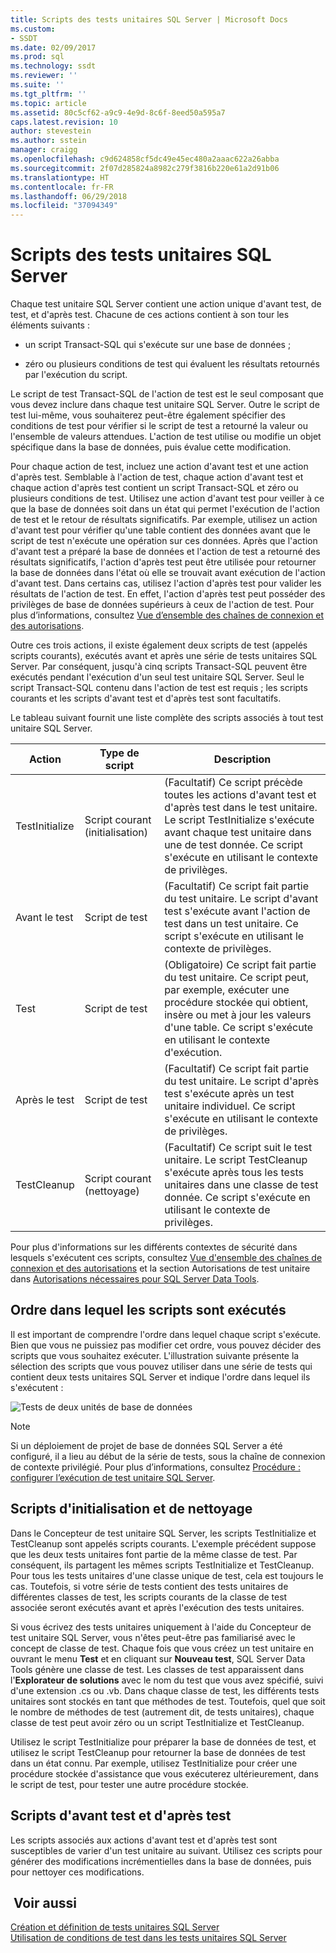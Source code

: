 ```yaml
---
title: Scripts des tests unitaires SQL Server | Microsoft Docs
ms.custom:
- SSDT
ms.date: 02/09/2017
ms.prod: sql
ms.technology: ssdt
ms.reviewer: ''
ms.suite: ''
ms.tgt_pltfrm: ''
ms.topic: article
ms.assetid: 80c5cf62-a9c9-4e9d-8c6f-8eed50a595a7
caps.latest.revision: 10
author: stevestein
ms.author: sstein
manager: craigg
ms.openlocfilehash: c9d624858cf5dc49e45ec480a2aaac622a26abba
ms.sourcegitcommit: 2f07d285824a8982c279f3816b220e61a2d91b06
ms.translationtype: HT
ms.contentlocale: fr-FR
ms.lasthandoff: 06/29/2018
ms.locfileid: "37094349"
---
```

# <a name="scripts-in-sql-server-unit-tests"></a>Scripts des tests unitaires SQL Server
Chaque test unitaire SQL Server contient une action unique d'avant test, de test, et d'après test. Chacune de ces actions contient à son tour les éléments suivants :  
  
-   un script Transact\-SQL qui s'exécute sur une base de données ;  
  
-   zéro ou plusieurs conditions de test qui évaluent les résultats retournés par l'exécution du script.  
  
Le script de test Transact\-SQL de l'action de test est le seul composant que vous devez inclure dans chaque test unitaire SQL Server. Outre le script de test lui-même, vous souhaiterez peut-être également spécifier des conditions de test pour vérifier si le script de test a retourné la valeur ou l'ensemble de valeurs attendues. L'action de test utilise ou modifie un objet spécifique dans la base de données, puis évalue cette modification.  
  
Pour chaque action de test, incluez une action d'avant test et une action d'après test. Semblable à l'action de test, chaque action d'avant test et chaque action d'après test contient un script Transact\-SQL et zéro ou plusieurs conditions de test. Utilisez une action d'avant test pour veiller à ce que la base de données soit dans un état qui permet l'exécution de l'action de test et le retour de résultats significatifs. Par exemple, utilisez un action d'avant test pour vérifier qu'une table contient des données avant que le script de test n'exécute une opération sur ces données. Après que l'action d'avant test a préparé la base de données et l'action de test a retourné des résultats significatifs, l'action d'après test peut être utilisée pour retourner la base de données dans l'état où elle se trouvait avant exécution de l'action d'avant test. Dans certains cas, utilisez l'action d'après test pour valider les résultats de l'action de test. En effet, l'action d'après test peut posséder des privilèges de base de données supérieurs à ceux de l'action de test. Pour plus d’informations, consultez [Vue d’ensemble des chaînes de connexion et des autorisations](../ssdt/overview-of-connection-strings-and-permissions.md).  
  
Outre ces trois actions, il existe également deux scripts de test (appelés scripts courants), exécutés avant et après une série de tests unitaires SQL Server. Par conséquent, jusqu'à cinq scripts Transact\-SQL peuvent être exécutés pendant l'exécution d'un seul test unitaire SQL Server. Seul le script Transact\-SQL contenu dans l'action de test est requis ; les scripts courants et les scripts d'avant test et d'après test sont facultatifs.  
  
Le tableau suivant fournit une liste complète des scripts associés à tout test unitaire SQL Server.  
  
|**Action**|**Type de script**|**Description**|  
|--------------|-------------------|-------------------|  
|TestInitialize|Script courant (initialisation)|(Facultatif) Ce script précède toutes les actions d'avant test et d'après test dans le test unitaire. Le script TestInitialize s'exécute avant chaque test unitaire dans une de test donnée. Ce script s'exécute en utilisant le contexte de privilèges.|  
|Avant le test|Script de test|(Facultatif) Ce script fait partie du test unitaire. Le script d'avant test s'exécute avant l'action de test dans un test unitaire. Ce script s'exécute en utilisant le contexte de privilèges.|  
|Test|Script de test|(Obligatoire) Ce script fait partie du test unitaire. Ce script peut, par exemple, exécuter une procédure stockée qui obtient, insère ou met à jour les valeurs d'une table. Ce script s'exécute en utilisant le contexte d'exécution.|  
|Après le test|Script de test|(Facultatif) Ce script fait partie du test unitaire. Le script d'après test s'exécute après un test unitaire individuel. Ce script s'exécute en utilisant le contexte de privilèges.|  
|TestCleanup|Script courant (nettoyage)|(Facultatif) Ce script suit le test unitaire. Le script TestCleanup s'exécute après tous les tests unitaires dans une classe de test donnée. Ce script s'exécute en utilisant le contexte de privilèges.|  
  
Pour plus d'informations sur les différents contextes de sécurité dans lesquels s'exécutent ces scripts, consultez [Vue d'ensemble des chaînes de connexion et des autorisations](../ssdt/overview-of-connection-strings-and-permissions.md) et la section Autorisations de test unitaire dans [Autorisations nécessaires pour SQL Server Data Tools](../ssdt/required-permissions-for-sql-server-data-tools.md).  
  
## <a name="order-in-which-scripts-are-run"></a>Ordre dans lequel les scripts sont exécutés  
Il est important de comprendre l'ordre dans lequel chaque script s'exécute. Bien que vous ne puissiez pas modifier cet ordre, vous pouvez décider des scripts que vous souhaitez exécuter. L'illustration suivante présente la sélection des scripts que vous pouvez utiliser dans une série de tests qui contient deux tests unitaires SQL Server et indique l'ordre dans lequel ils s'exécutent :  
  
![Tests de deux unités de base de données](../ssdt/media/twodatabaseunittests.png "Tests de deux unités de base de données")  
  
> [!NOTE]  
> Si un déploiement de projet de base de données SQL Server a été configuré, il a lieu au début de la série de tests, sous la chaîne de connexion de contexte privilégié. Pour plus d’informations, consultez [Procédure : configurer l’exécution de test unitaire SQL Server](../ssdt/how-to-configure-sql-server-unit-test-execution.md).  
  
## <a name="initialization-and-cleanup-scripts"></a>Scripts d'initialisation et de nettoyage  
Dans le Concepteur de test unitaire SQL Server, les scripts TestInitialize et TestCleanup sont appelés scripts courants. L'exemple précédent suppose que les deux tests unitaires font partie de la même classe de test. Par conséquent, ils partagent les mêmes scripts TestInitialize et TestCleanup. Pour tous les tests unitaires d'une classe unique de test, cela est toujours le cas. Toutefois, si votre série de tests contient des tests unitaires de différentes classes de test, les scripts courants de la classe de test associée seront exécutés avant et après l'exécution des tests unitaires.  
  
Si vous écrivez des tests unitaires uniquement à l'aide du Concepteur de test unitaire SQL Server, vous n'êtes peut-être pas familiarisé avec le concept de classe de test. Chaque fois que vous créez un test unitaire en ouvrant le menu **Test** et en cliquant sur **Nouveau test**, SQL Server Data Tools génère une classe de test. Les classes de test apparaissent dans l'**Explorateur de solutions** avec le nom du test que vous avez spécifié, suivi d'une extension .cs ou .vb. Dans chaque classe de test, les différents tests unitaires sont stockés en tant que méthodes de test. Toutefois, quel que soit le nombre de méthodes de test (autrement dit, de tests unitaires), chaque classe de test peut avoir zéro ou un script TestInitialize et TestCleanup.  
  
Utilisez le script TestInitialize pour préparer la base de données de test, et utilisez le script TestCleanup pour retourner la base de données de test dans un état connu. Par exemple, utilisez TestInitialize pour créer une procédure stockée d'assistance que vous exécuterez ultérieurement, dans le script de test, pour tester une autre procédure stockée.  
  
## <a name="pre-test-and-post-test-scripts"></a>Scripts d'avant test et d'après test  
Les scripts associés aux actions d'avant test et d'après test sont susceptibles de varier d'un test unitaire au suivant. Utilisez ces scripts pour générer des modifications incrémentielles dans la base de données, puis pour nettoyer ces modifications.  
  
## <a name="see-also"></a> Voir aussi  
[Création et définition de tests unitaires SQL Server](../ssdt/creating-and-defining-sql-server-unit-tests.md)  
[Utilisation de conditions de test dans les tests unitaires SQL Server](../ssdt/using-test-conditions-in-sql-server-unit-tests.md)  
  
